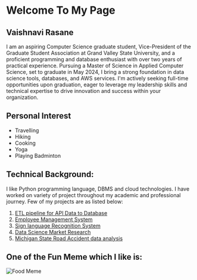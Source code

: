 # Welcome To My Page
## **Vaishnavi Rasane**
I am an aspiring Computer Science graduate student, Vice-President of the Graduate Student Association at Grand Valley State University, and a proficient programming and database enthusiast with over two years of practical experience. Pursuing a Master of Science in Applied Computer Science, set to graduate in May 2024, I bring a strong foundation in data science tools, databases, and AWS services. I'm actively seeking full-time opportunities upon graduation, eager to leverage my leadership skills and technical expertise to drive innovation and success within your organization.
  
## Personal Interest
* Travelling
* Hiking
* Cooking
* Yoga 
* Playing Badminton

## Technical Background: 
I like Python programming language, DBMS and cloud technologies. I have worked on variety of project throughout my academic and professional journey. Few of my projects are as listed below:
   1. [ETL pipeline for API Data to Database](https://github.com/VaishnaviRasane/API-data-to-Database-using-Postgres)
   2. [Employee Management System](https://github.com/thotave/GVSU-CIS641-Vikings/blob/master/README.md) 
   3. [Sign language Recognition System]()
   4. [Data Science Market Research]()
   5. [Michigan State Road Accident data analysis](https://github.com/VaishnaviRasane/Michigan_State_Road_Accident_Data_Analysis_Visualization)

## One of the Fun Meme which I like is:
![Food Meme](https://i.redd.it/u5ci1lfap6j61.png)
